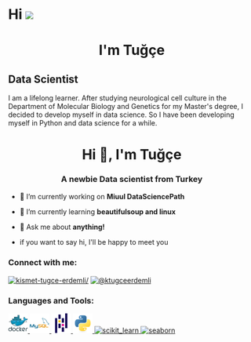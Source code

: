 Hi ![](https://user-images.githubusercontent.com/18350557/176309783-0785949b-9127-417c-8b55-ab5a4333674e.gif) <h1 align="center">I'm Tuğçe</h1>
=============================================================================================================================

Data Scientist
--------------

I am a lifelong learner. After studying neurological cell culture in the Department of Molecular Biology and Genetics for my Master's degree, I decided to develop myself in data science. So I have been developing myself in Python and data science for a while.


<!--
**ktugceerdemli/ktugceerdemli** is a ✨ _special_ ✨ repository because its `README.md` (this file) appears on your GitHub profile.

Here are some ideas to get you started:

- 🔭 I’m currently working on ...
- 🌱 I’m currently learning ...
- 👯 I’m looking to collaborate on ...
- 🤔 I’m looking for help with ...
- 💬 Ask me about ...
- 📫 How to reach me: ...
- 😄 Pronouns: ...
- ⚡ Fun fact: ...
-->
<h1 align="center">Hi 👋, I'm Tuğçe</h1>

<h3 align="center">A newbie Data scientist from Turkey</h3>

- 🔭 I’m currently working on **Miuul DataSciencePath**

- 🌱 I’m currently learning **beautifulsoup and linux**

- 💬 Ask me about **anything!**

- if you want to say hi, I'll be happy to meet you

<h3 align="left">Connect with me:</h3>
<p align="left">
<a href="https://linkedin.com/in/kismet-tugce-erdemli/" target="blank"><img align="center" src="https://raw.githubusercontent.com/rahuldkjain/github-profile-readme-generator/master/src/images/icons/Social/linked-in-alt.svg" alt="kismet-tugce-erdemli/" height="30" width="40" /></a>
<a href="https://medium.com/@ktugceerdemli" target="blank"><img align="center" src="https://raw.githubusercontent.com/rahuldkjain/github-profile-readme-generator/master/src/images/icons/Social/medium.svg" alt="@ktugceerdemli" height="30" width="40" /></a>
</p>

<h3 align="left">Languages and Tools:</h3>
<p align="left"> <a href="https://www.docker.com/" target="_blank" rel="noreferrer"> <img src="https://raw.githubusercontent.com/devicons/devicon/master/icons/docker/docker-original-wordmark.svg" alt="docker" width="40" height="40"/> </a> <a href="https://www.mysql.com/" target="_blank" rel="noreferrer"> <img src="https://raw.githubusercontent.com/devicons/devicon/master/icons/mysql/mysql-original-wordmark.svg" alt="mysql" width="40" height="40"/> </a> <a href="https://pandas.pydata.org/" target="_blank" rel="noreferrer"> <img src="https://raw.githubusercontent.com/devicons/devicon/2ae2a900d2f041da66e950e4d48052658d850630/icons/pandas/pandas-original.svg" alt="pandas" width="40" height="40"/> </a> <a href="https://www.python.org" target="_blank" rel="noreferrer"> <img src="https://raw.githubusercontent.com/devicons/devicon/master/icons/python/python-original.svg" alt="python" width="40" height="40"/> </a> <a href="https://scikit-learn.org/" target="_blank" rel="noreferrer"> <img src="https://upload.wikimedia.org/wikipedia/commons/0/05/Scikit_learn_logo_small.svg" alt="scikit_learn" width="40" height="40"/> </a> <a href="https://seaborn.pydata.org/" target="_blank" rel="noreferrer"> <img src="https://seaborn.pydata.org/_images/logo-mark-lightbg.svg" alt="seaborn" width="40" height="40"/> </a> </p>


